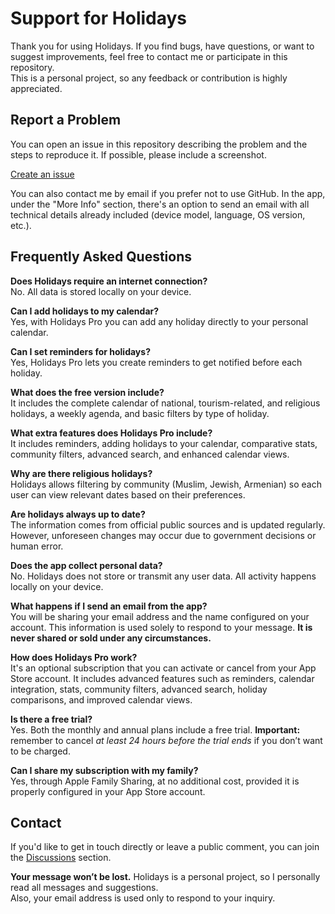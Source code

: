 # Support for Holidays

Thank you for using Holidays. If you find bugs, have questions, or want to suggest improvements, feel free to contact me or participate in this repository.  
This is a personal project, so any feedback or contribution is highly appreciated.

## Report a Problem

You can open an issue in this repository describing the problem and the steps to reproduce it. If possible, please include a screenshot.

[Create an issue]([https://github.com/lucasditomase/Feriados/issues](https://github.com/lucasditomase/Feriados/issues/new?title=Problem%20with%20Holidays%20App&body=Describe%20the%20issue%20you%E2%80%99re%20experiencing%20below%3A%0A%0A-%20Device%3A%20%0A-%20iOS%20version%3A%20%0A-%20App%20version%3A%20%0A-%20Steps%20to%20reproduce%3A%0A%0A(Optional)%20Attach%20a%20screenshot%20or%20recording%20if%20available.))

You can also contact me by email if you prefer not to use GitHub. In the app, under the "More Info" section, there's an option to send an email with all technical details already included (device model, language, OS version, etc.).

## Frequently Asked Questions

**Does Holidays require an internet connection?**  
No. All data is stored locally on your device.

**Can I add holidays to my calendar?**  
Yes, with Holidays Pro you can add any holiday directly to your personal calendar.

**Can I set reminders for holidays?**  
Yes, Holidays Pro lets you create reminders to get notified before each holiday.

**What does the free version include?**  
It includes the complete calendar of national, tourism-related, and religious holidays, a weekly agenda, and basic filters by type of holiday.

**What extra features does Holidays Pro include?**  
It includes reminders, adding holidays to your calendar, comparative stats, community filters, advanced search, and enhanced calendar views.

**Why are there religious holidays?**  
Holidays allows filtering by community (Muslim, Jewish, Armenian) so each user can view relevant dates based on their preferences.

**Are holidays always up to date?**  
The information comes from official public sources and is updated regularly. However, unforeseen changes may occur due to government decisions or human error.

**Does the app collect personal data?**  
No. Holidays does not store or transmit any user data. All activity happens locally on your device.

**What happens if I send an email from the app?**  
You will be sharing your email address and the name configured on your account. This information is used solely to respond to your message. **It is never shared or sold under any circumstances.**

**How does Holidays Pro work?**  
It's an optional subscription that you can activate or cancel from your App Store account. It includes advanced features such as reminders, calendar integration, stats, community filters, advanced search, holiday comparisons, and improved calendar views.

**Is there a free trial?**  
Yes. Both the monthly and annual plans include a free trial. **Important:** remember to cancel *at least 24 hours before the trial ends* if you don’t want to be charged.

**Can I share my subscription with my family?**  
Yes, through Apple Family Sharing, at no additional cost, provided it is properly configured in your App Store account.

## Contact

If you'd like to get in touch directly or leave a public comment, you can join the [Discussions](https://github.com/lucasditomase/Feriados/discussions) section.

**Your message won’t be lost.** Holidays is a personal project, so I personally read all messages and suggestions.  
Also, your email address is used only to respond to your inquiry.
